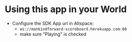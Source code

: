 # Using this app in your World

* Configure the SDK App url in Altspace:
   * `ws://mankindforward-scoreboard.herokuapp.com:80`
   * make sure "Playing" is checked
